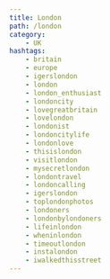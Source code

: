 ```yaml
---
title: London
path: /london
category: 
    - UK   
hashtags:
    - britain
    - europe
    - igerslondon
    - london
    - london_enthusiast
    - londoncity
    - lovegreatbritain
    - lovelondon
    - londonist
    - londoncitylife
    - londonlove
    - thisislondon
    - visitlondon
    - mysecretlondon
    - londontravel
    - londoncalling
    - igerslondon
    - toplondonphotos
    - londoners
    - londonbylondoners
    - lifeinlondon
    - wheninlondon
    - timeoutlondon
    - instalondon
    - iwalkedthisstreet
---
```


